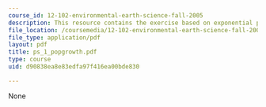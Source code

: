 ```yaml
---
course_id: 12-102-environmental-earth-science-fall-2005
description: This resource contains the exercise based on exponential population growth.
file_location: /coursemedia/12-102-environmental-earth-science-fall-2005/d90838ea8e83edfa97f416ea00bde830_ps_1_popgrowth.pdf
file_type: application/pdf
layout: pdf
title: ps_1_popgrowth.pdf
type: course
uid: d90838ea8e83edfa97f416ea00bde830

---
```

None